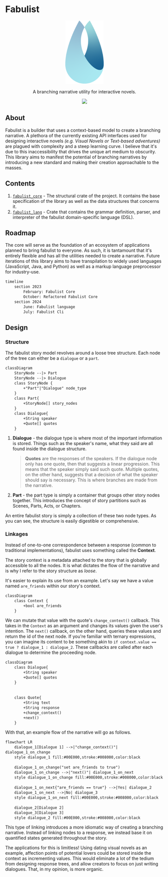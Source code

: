 # Fabulist

<p align="center">
    <img src="./assets/readme-logo.png" style="height:200px"/>
</p>
<p align="center">
    A branching narrative utility for interactive novels.
</p>
<p align="center">
    <img src="https://github.com/coreapostrophe/fabulist/actions/workflows/rust.yml/badge.svg">
</p>

## About

Fabulist is a builder that uses a context-based model to create a branching narrative. A plethora of the currently existing API interfaces used for designing interactive novels *(e.g. Visual Novels or Text-based adventures)* are plagued with complexity and a steep learning curve. I believe that it's due to this inaccessibility that drives the unique art medium to obscurity. This library aims to manifest the potential of branching narratives by introducing a new standard and making their creation approachable to the masses.

## Contents

1. [`fabulist_core`](./packages/fabulist_core/) - The structural crate of the project. It contains the base specification of the library as well as the data structures that concerns it.
2. [`fabulist_lang`](./packages/fabulist_lang/) - Crate that contains the grammar definition, parser, and interpreter of the fabulist domain-specific language (DSL).

## Roadmap

The core will serve as the foundation of an ecosystem of applications planned to bring fabulist to everyone. As such, it is tantamount that it's entirely flexible and has all the utilities needed to create a narrative. Future iterations of this library aims to have transpilation to widely used languages (JavaScript, Java, and Python) as well as a markup language preprocessor for industry-use.

```mermaid
timeline
    section 2023
        February: Fabulist Core
        October: Refactored Fabulist Core
    section 2024
        June: Fabulist language
        July: Fabulist Cli
```

## Design

### Structure

The fabulist story model revolves around a loose tree structure. Each node of the tree can either be a `dialogue` or a `part`.

```mermaid
classDiagram
    StoryNode --|> Part
    StoryNode --|> Dialogue
    class StoryNode {
        +"Part"|"Dialogue" node_type
    }
    class Part{
        +StoryNode[] story_nodes
    }
    class Dialogue{
        +String speaker
        +Quote[] quotes
    }
```

1. **Dialogue** - the dialogue type is where most of the important information is stored. Things such as the speaker's name, what they said are all found inside the dialogue structure.

    > **Quotes** are the responses of the speakers. If the dialogue node only has one quote, then that suggests a linear progression. This means that the speaker simply said such quote. Multiple quotes, on the other hand, suggests that a decision of what the speaker should say is necessary. This is where branches are made from the narrative.

2. **Part** - the part type is simply a container that groups other story nodes together. This introduces the concept of story partitions such as Scenes, Parts, Acts, or Chapters.

An entire fabulist story is simply a collection of these two node types. As you can see, the structure is easily digestible or comprehensive.

### Linkages

Instead of one-to-one correspondence between a response (common to traditional implementations), fabulist uses something called the **Context**.

The story context is a metadata attached to the story that is globally accessible to all the nodes. It is what dictates the flow of the narrative and is why I refer to the story structure as *loose*.

It's easier to explain its use from an example. Let's say we have a value named `are_friends` within our story's context.

```mermaid
classDiagram
    class Context {
        +bool are_friends
    }
```

We can mutate that value with the quote's `change_context()` callback. This takes in the `Context` as an argument and changes its values given the user's intention. The `next()` callback, on the other hand, queries these values and return the id of the next node. If you're familiar with ternary expressions, you can imagine its content to be something akin to `if context.value == true ? dialogue_1 : dialogue_2`. These callbacks are called after each dialogue to determine the proceeding node.

```mermaid
classDiagram
    class Dialogue{
        +String speaker
        +Quote[] quotes
    }

    
    class Quote{
        +String text
        +String response
        +change_context()
        +next()
    }
```

With that, an example flow of the narrative will go as follows.

```mermaid
flowchart LR
    dialogue_1[Dialogue 1] -->|"change_context()"| dialogue_1_on_change
    style dialogue_1 fill:#00E000,stroke:#008000,color:black

    dialogue_1_on_change("set are_friends to true")
    dialogue_1_on_change -->|"next()"| dialogue_1_on_next
    style dialogue_1_on_change fill:#00E000,stroke:#008000,color:black

    dialogue_1_on_next{"are_friends == true"} -->|Yes| dialogue_2
    dialogue_1_on_next -->|No| dialogue_3
    style dialogue_1_on_next fill:#00E000,stroke:#008000,color:black

    dialogue_2[Dialogue 2]
    dialogue_3[Dialogue 3]
    style dialogue_2 fill:#00E000,stroke:#008000,color:black
```

This type of linking introduces a more idiomatic way of creating a branching narrative. Instead of linking nodes to a response, we instead base it on quantified states generated throughout the story.

The applications for this is limitless! Using dating visual novels as an example, affection points of potential lovers could be stored inside the context as incrementing values. This would eliminate a lot of the tedium from designing response trees, and allow creators to focus on just writing dialogues. That, in my opinion, is more organic.
